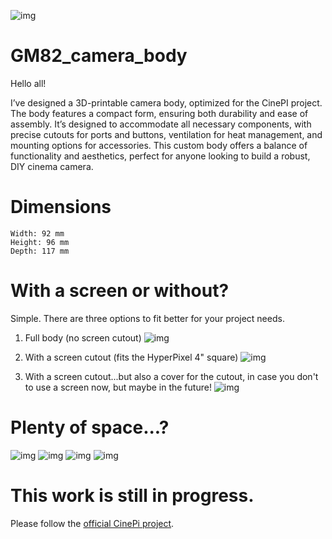 ![img](https://github.com/GM82skg/GM82_camera_body/blob/main/imgs/500.png)

# GM82_camera_body

Hello all!

I’ve designed a 3D-printable camera body, optimized for the CinePI project. The body features a compact form, ensuring both durability and ease of assembly. It’s designed to accommodate all necessary components, with precise cutouts for ports and buttons, ventilation for heat management, and mounting options for accessories. This custom body offers a balance of functionality and aesthetics, perfect for anyone looking to build a robust, DIY cinema camera.

# Dimensions

```
Width: 92 mm
Height: 96 mm
Depth: 117 mm
```

# With a screen or without?

Simple. There are three options to fit better for your project needs.

1. Full body (no screen cutout)
   ![img](https://github.com/GM82skg/GM82_camera_body/blob/main/imgs/503.png)

3. With a screen cutout (fits the HyperPixel 4" square)
   ![img](https://github.com/GM82skg/GM82_camera_body/blob/main/imgs/501.png)

5. With a screen cutout...but also a cover for the cutout, in case you don't to use a screen now, but maybe in the future!
   ![img](https://github.com/GM82skg/GM82_camera_body/blob/main/imgs/502.png)


# Plenty of space...?

   ![img](https://github.com/GM82skg/GM82_camera_body/blob/main/imgs/402.png)
   ![img](https://github.com/GM82skg/GM82_camera_body/blob/main/imgs/505.png)
   ![img](https://github.com/GM82skg/GM82_camera_body/blob/main/imgs/506.png)
   ![img](https://github.com/GM82skg/GM82_camera_body/blob/main/imgs/504.png)

# This work is still in progress.



Please follow the [official CinePi project](https://github.com/cinepi).
